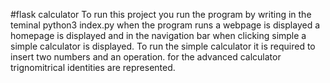 #flask calculator
To run this project you run the program by writing in the teminal python3 index.py
when the program runs a webpage is displayed a homepage is displayed and in the navigation bar
when clicking simple a simple calculator is displayed. 
To run the simple calculator it is required to insert two numbers and an operation.
for the advanced calculator trignomitrical identities are represented.
